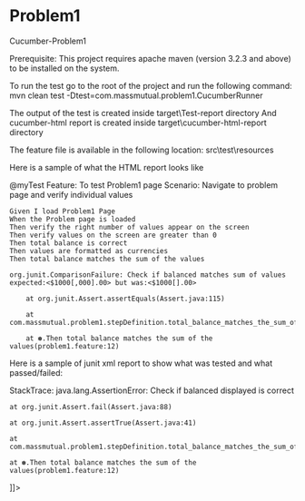 # Problem1
Cucumber-Problem1

Prerequisite: This project requires apache maven (version 3.2.3 and above) to be installed on the system.

To run the test go to the root of the project and run the following command:
   mvn clean test -Dtest=com.massmutual.problem1.CucumberRunner
   
The output of the test is created inside target\Test-report directory
And cucumber-html report is created inside target\cucumber-html-report directory

The feature file is available in the following location: src\test\resources

Here is a sample of what the HTML report looks like

@myTest
Feature: To test Problem1 page
Scenario: Navigate to problem page and verify individual values

    Given I load Problem1 Page
    When the Problem page is loaded
    Then verify the right number of values appear on the screen
    Then verify values on the screen are greater than 0
    Then total balance is correct
    Then values are formatted as currencies
    Then total balance matches the sum of the values

    org.junit.ComparisonFailure: Check if balanced matches sum of values  expected:<$1000[,000].00> but was:<$1000[].00>

    	at org.junit.Assert.assertEquals(Assert.java:115)

    	at com.massmutual.problem1.stepDefinition.total_balance_matches_the_sum_of_the_values(stepDefinition.java:126)

    	at ✽.Then total balance matches the sum of the values(problem1.feature:12)


Here is a sample of junit xml report to show what was tested and what passed/failed:

<?xml version="1.0" encoding="UTF-8"?><testsuite failures="1" name="cucumber.runtime.formatter.JUnitFormatter" skipped="0" tests="1" time="58.501744">
<testcase classname="To test Problem1 page" name="Navigate to problem page and verify individual values" time="58.501744">
<failure message="java.lang.AssertionError: Check if balanced displayed is correct &#13;&#10;&#9;at org.junit.Assert.fail(Assert.java:88)&#13;&#10;&#9;at org.junit.Assert.assertTrue(Assert.java:41)&#13;&#10;&#9;at com.massmutual.problem1.stepDefinition.total_balance_matches_the_sum_of_the_values(stepDefinition.java:125)&#13;&#10;&#9;at ✽.Then total balance matches the sum of the values(problem1.feature:12)&#13;&#10;">
<![CDATA[
Given I load Problem1 Page..................................................passed
When the Problem page is loaded.............................................passed
Then verify the right number of values appear on the screen.................passed
Then verify values on the screen are greater than 0.........................passed
Then total balance is correct...............................................passed
Then values are formatted as currencies.....................................passed
Then total balance matches the sum of the values............................failed

StackTrace:
java.lang.AssertionError: Check if balanced displayed is correct 

	at org.junit.Assert.fail(Assert.java:88)

	at org.junit.Assert.assertTrue(Assert.java:41)

	at com.massmutual.problem1.stepDefinition.total_balance_matches_the_sum_of_the_values(stepDefinition.java:125)

	at ✽.Then total balance matches the sum of the values(problem1.feature:12)

]]></failure>
</testcase>
</testsuite>

